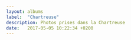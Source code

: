 ```yaml
---
layout: albums
label:  "Chartreuse"
description: Photos prises dans la Chartreuse
date:   2017-05-05 10:22:34 +0200
---
```

